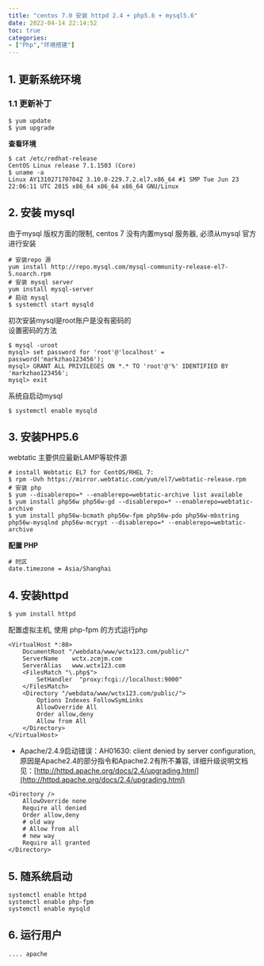 ```yaml
---
title: "centos 7.0 安装 httpd 2.4 + php5.6 + mysql5.6"
date: 2022-04-14 22:14:52
toc: true
categories:
- ["Php","环境搭建"]
---
```


## 1. 更新系统环境


### 1.1 更新补丁
```
$ yum update
$ yum upgrade
```
**查看环境**
```
$ cat /etc/redhat-release
CentOS Linux release 7.1.1503 (Core)
$ uname -a
Linux AY131027170704Z 3.10.0-229.7.2.el7.x86_64 #1 SMP Tue Jun 23 22:06:11 UTC 2015 x86_64 x86_64 x86_64 GNU/Linux
```

## 2. 安装 mysql
由于mysql 版权方面的限制, centos 7 没有内置mysql 服务器, 必须从mysql 官方进行安装
```
# 安装repo 源
yum install http://repo.mysql.com/mysql-community-release-el7-5.noarch.rpm
# 安装 mysql server
yum install mysql-server
# 启动 mysql
$ systemctl start mysqld
```
初次安装mysql是root账户是没有密码的<br />设置密码的方法
```
$ mysql -uroot
mysql> set password for 'root'@'localhost' = password('markzhao123456');
mysql> GRANT ALL PRIVILEGES ON *.* TO 'root'@'%' IDENTIFIED BY 'markzhao123456';
mysql> exit
```
系统自启动mysql
```
$ systemctl enable mysqld
```

## 3. 安装PHP5.6
webtatic 主要供应最新LAMP等软件源
```
# install Webtatic EL7 for CentOS/RHEL 7:
$ rpm -Uvh https://mirror.webtatic.com/yum/el7/webtatic-release.rpm
# 安装 php
$ yum --disablerepo=* --enablerepo=webtatic-archive list available
$ yum install php56w php56w-gd --disablerepo=* --enablerepo=webtatic-archive
$ yum install php56w-bcmath php56w-fpm php56w-pdo php56w-mbstring php56w-mysqlnd php56w-mcrypt --disablerepo=* --enablerepo=webtatic-archive
```
**配置 PHP**
```
# 时区
date.timezone = Asia/Shanghai
```

## 4. 安装httpd
```
$ yum install httpd
```
配置虚拟主机, 使用 php-fpm 的方式运行php
```
<VirtualHost *:80>
    DocumentRoot "/webdata/www/wctx123.com/public/"
    ServerName    wctx.zcmjm.com
    ServerAlias   www.wctx123.com
    <FilesMatch "\.php$">
        SetHandler  "proxy:fcgi://localhost:9000"
    </FilesMatch>
    <Directory "/webdata/www/wctx123.com/public/">
        Options Indexes FollowSymLinks
        AllowOverride All
        Order allow,deny
        Allow from All 
    </Directory>
</VirtualHost>
```

- Apache/2.4.9启动错误：AH01630: client denied by server configuration, 原因是Apache2.4的部分指令和Apache2.2有所不兼容, 详细升级说明文档见：[http://httpd.apache.org/docs/2.4/upgrading.html](http://httpd.apache.org/docs/2.4/upgrading.html)
```
<Directory />
    AllowOverride none
    Require all denied
    Order allow,deny
    # old way
    # Allow from all  
    # new way
    Require all granted 
</Directory>
```

## 5. 随系统启动
```
systemctl enable httpd
systemctl enable php-fpm
systemctl enable mysqld
```

## 6. 运行用户
```
.... apache
```

